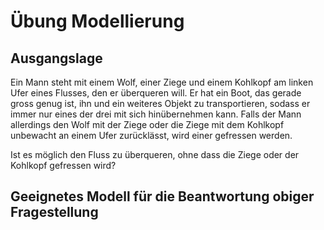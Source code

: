 # Übung Modellierung

## Ausgangslage
Ein Mann steht mit einem Wolf, einer Ziege und einem Kohlkopf am linken Ufer eines Flusses, den er überqueren will. Er hat ein Boot, das gerade gross genug ist, ihn und ein weiteres Objekt zu transportieren, sodass er immer nur eines der drei mit sich hinübernehmen kann. Falls der Mann allerdings den Wolf mit der Ziege oder die Ziege mit dem Kohlkopf unbewacht an einem Ufer zurücklässt, wird einer gefressen werden. <br>
Ist es möglich den Fluss zu überqueren, ohne dass die Ziege oder der Kohlkopf gefressen wird?

## Geeignetes Modell für die Beantwortung obiger Fragestellung

